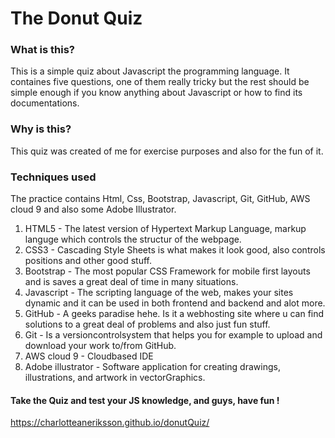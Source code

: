 
# The Donut Quiz

### What is this?
This is a simple quiz about Javascript the programming language. 
It containes five questions, one of them really tricky but the rest should be simple enough if you know anything about Javascript or how to find its documentations. 

### Why is this?
This quiz was created of me for exercise purposes and also for the fun of it.

### Techniques used
The practice contains Html, Css, Bootstrap, Javascript, Git, GitHub, AWS cloud 9 and also some Adobe Illustrator. 

1. HTML5 - The latest version of Hypertext Markup Language, markup languge which controls the structur of the webpage.
2. CSS3 - Cascading Style Sheets is what makes it look good, also controls positions and other good stuff.
3. Bootstrap -  The most popular CSS Framework for mobile first layouts and is saves a great deal of time in many situations.
4. Javascript - The scripting language of the web, makes your sites dynamic and it can be used in both frontend and backend and alot more.
5. GitHub - A geeks paradise hehe. Is it a webhosting site where u can find solutions to a great deal of problems and also just fun stuff.
6. Git - Is a versioncontrolsystem that helps you for example to upload and download your work to/from GitHub.
7. AWS cloud 9 - Cloudbased IDE 
8. Adobe illustrator - Software application for creating drawings, illustrations, and artwork in vectorGraphics.


#### Take the Quiz and test your JS knowledge, and guys, have fun !
https://charlotteaneriksson.github.io/donutQuiz/
